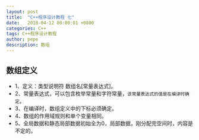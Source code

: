 ```yaml
---
layout: post
title:  "C++程序设计教程 七"
date:   2018-04-12 00:00:01 +0800
categories: C++
tags: C++程序设计教程
author: pepe
description: 数组
---
```

## **数组定义**

* 1、定义：类型说明符  数组名[常量表达式]。
* 2、常量表达式，可以包含枚举常量和字符常量，`该常量表达式的值是在编译时确定`。
* 3、在编译时，数组定义中的下标必须确定。
* 4、数组的作用域规则和单个变量相同。
* 5、全局数据和静态局部数据初始全为0，局部数据，刚分配完空间时，内容是不定的。















